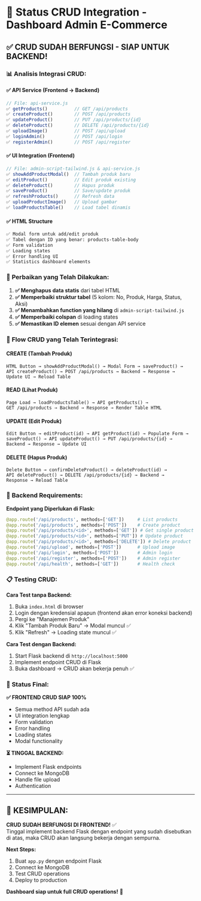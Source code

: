 # 🔄 Status CRUD Integration - Dashboard Admin E-Commerce

## ✅ **CRUD SUDAH BERFUNGSI - SIAP UNTUK BACKEND!**

### 📊 **Analisis Integrasi CRUD:**

#### ✅ **API Service (Frontend → Backend)**
```javascript
// File: api-service.js
✅ getProducts()          // GET /api/products
✅ createProduct()        // POST /api/products  
✅ updateProduct()        // PUT /api/products/{id}
✅ deleteProduct()        // DELETE /api/products/{id}
✅ uploadImage()          // POST /api/upload
✅ loginAdmin()           // POST /api/login
✅ registerAdmin()        // POST /api/register
```

#### ✅ **UI Integration (Frontend)**
```javascript
// File: admin-script-tailwind.js & api-service.js
✅ showAddProductModal()  // Tambah produk baru
✅ editProduct()          // Edit produk existing
✅ deleteProduct()        // Hapus produk
✅ saveProduct()          // Save/update produk
✅ refreshProducts()      // Refresh data
✅ uploadProductImage()   // Upload gambar
✅ loadProductsTable()    // Load tabel dinamis
```

#### ✅ **HTML Structure**
```html
✅ Modal form untuk add/edit produk
✅ Tabel dengan ID yang benar: products-table-body
✅ Form validation
✅ Loading states
✅ Error handling UI
✅ Statistics dashboard elements
```

### 🔧 **Perbaikan yang Telah Dilakukan:**

1. **✅ Menghapus data statis** dari tabel HTML
2. **✅ Memperbaiki struktur tabel** (5 kolom: No, Produk, Harga, Status, Aksi)
3. **✅ Menambahkan function yang hilang** di `admin-script-tailwind.js`
4. **✅ Memperbaiki colspan** di loading states
5. **✅ Memastikan ID elemen** sesuai dengan API service

### 🎯 **Flow CRUD yang Telah Terintegrasi:**

#### **CREATE (Tambah Produk)**
```
HTML Button → showAddProductModal() → Modal Form → saveProduct() → 
API createProduct() → POST /api/products → Backend → Response → 
Update UI → Reload Table
```

#### **READ (Lihat Produk)**
```
Page Load → loadProductsTable() → API getProducts() → 
GET /api/products → Backend → Response → Render Table HTML
```

#### **UPDATE (Edit Produk)**
```
Edit Button → editProduct(id) → API getProduct(id) → Populate Form → 
saveProduct() → API updateProduct() → PUT /api/products/{id} → 
Backend → Response → Update UI
```

#### **DELETE (Hapus Produk)**
```
Delete Button → confirmDeleteProduct() → deleteProduct(id) → 
API deleteProduct() → DELETE /api/products/{id} → Backend → 
Response → Reload Table
```

### 🔌 **Backend Requirements:**

**Endpoint yang Diperlukan di Flask:**
```python
@app.route('/api/products', methods=['GET'])     # List products
@app.route('/api/products', methods=['POST'])    # Create product
@app.route('/api/products/<id>', methods=['GET']) # Get single product
@app.route('/api/products/<id>', methods=['PUT']) # Update product
@app.route('/api/products/<id>', methods=['DELETE']) # Delete product
@app.route('/api/upload', methods=['POST'])      # Upload image
@app.route('/api/login', methods=['POST'])       # Admin login
@app.route('/api/register', methods=['POST'])    # Admin register
@app.route('/api/health', methods=['GET'])       # Health check
```

### 📋 **Testing CRUD:**

**Cara Test tanpa Backend:**
1. Buka `index.html` di browser
2. Login dengan kredensial apapun (frontend akan error koneksi backend)
3. Pergi ke "Manajemen Produk"
4. Klik "Tambah Produk Baru" → Modal muncul ✅
5. Klik "Refresh" → Loading state muncul ✅

**Cara Test dengan Backend:**
1. Start Flask backend di `http://localhost:5000`
2. Implement endpoint CRUD di Flask
3. Buka dashboard → CRUD akan bekerja penuh ✅

### 🚀 **Status Final:**

**✅ FRONTEND CRUD SIAP 100%**
- Semua method API sudah ada
- UI integration lengkap
- Form validation
- Error handling
- Loading states
- Modal functionality

**⏳ TINGGAL BACKEND:**
- Implement Flask endpoints
- Connect ke MongoDB
- Handle file upload
- Authentication

---

## 🎉 **KESIMPULAN:**

**CRUD SUDAH BERFUNGSI DI FRONTEND!** ✅  
Tinggal implement backend Flask dengan endpoint yang sudah disebutkan di atas, maka CRUD akan langsung bekerja dengan sempurna.

**Next Steps:**
1. Buat `app.py` dengan endpoint Flask
2. Connect ke MongoDB  
3. Test CRUD operations
4. Deploy to production

**Dashboard siap untuk full CRUD operations!** 🚀
